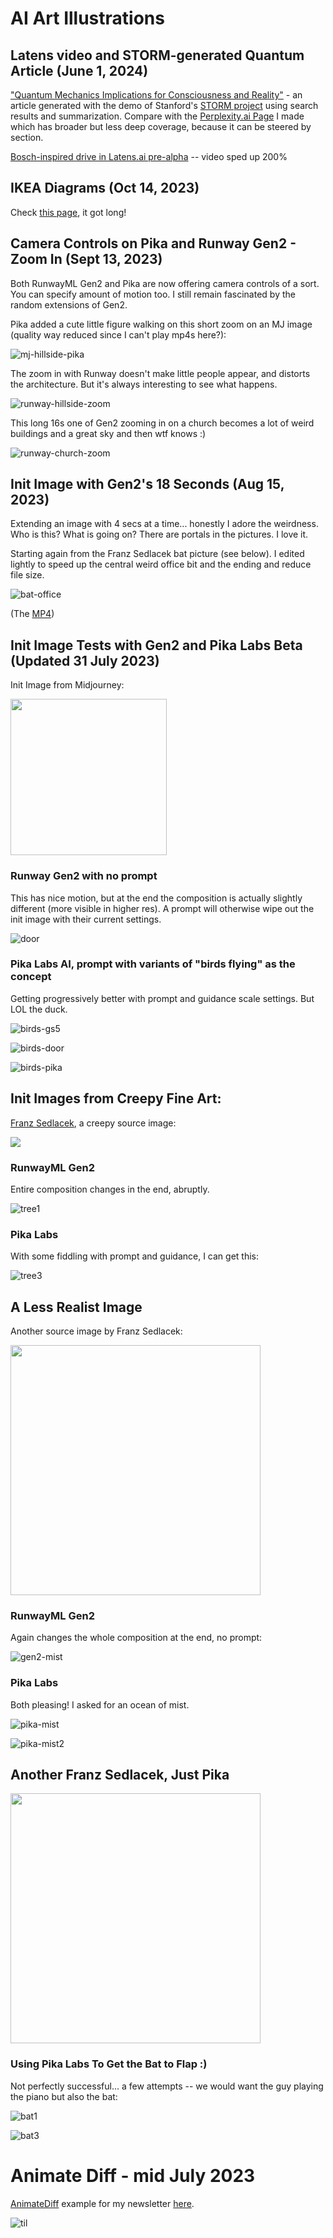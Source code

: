 # AI Art Illustrations

## Latens video and STORM-generated Quantum Article (June 1, 2024)

["Quantum Mechanics Implications for Consciousness and Reality"](texts/quantum_mechanics_implications_for_consciousness_and_reality_storm_gen_article.pdf) - an article generated with the demo of Stanford's [STORM project](https://storm.genie.stanford.edu/) using search results and summarization. Compare with the [Perplexity.ai Page](https://www.perplexity.ai/page/Quantum-Superposition-Explained-79mn8jRdSZa16fJN5mme.A) I made which has broader but less deep coverage, because it can be steered by section. 

[Bosch-inspired drive in Latens.ai pre-alpha](gifs/latens.gif)  -- video sped up 200%

## IKEA Diagrams (Oct 14, 2023)

Check [this page](ikea-diagrams.md), it got long!

## Camera Controls on Pika and Runway Gen2 - Zoom In (Sept 13, 2023)

Both RunwayML Gen2 and Pika are now offering camera controls of a sort. You can specify amount of motion too. I still remain fascinated by the random extensions of Gen2.

Pika added a cute little figure walking on this short zoom on an MJ image (quality way reduced since I can't play mp4s here?):

![mj-hillside-pika](./gifs/pika-zoom-mj-smaller.gif)

The zoom in with Runway doesn't make little people appear, and distorts the architecture. But it's always interesting to see what happens.

![runway-hillside-zoom](./gifs/runway-zoom-smaller.gif)

This long 16s one of Gen2 zooming in on a church becomes a lot of weird buildings and a great sky and then wtf knows :)

![runway-church-zoom](./gifs/runway-zoom-church-smaller.gif)

## Init Image with Gen2's 18 Seconds (Aug 15, 2023)

Extending an image with 4 secs at a time... honestly I adore the weirdness. Who is this? What is going on? There are portals in the pictures.  I love it.

Starting again from the Franz Sedlacek bat picture (see below). I edited lightly to speed up the central weird office bit and the ending and reduce file size.

![bat-office](./gifs/bat-office-sequences-gen2-smaller.gif)

(The [MP4](./gifs/bat-office-sequences-gen2-smaller.mp4))

## Init Image Tests with Gen2 and Pika Labs Beta (Updated 31 July 2023)

Init Image from Midjourney:

<img src="./gifs/smaller-lynn8709_an_open_door_mj.png" width=250>

### Runway Gen2 with no prompt

This has nice motion, but at the end the composition is actually slightly different (more visible in higher res). A prompt will otherwise wipe out the init image with their current settings.

![door](./gifs/door_gen2.gif)

### Pika Labs AI, prompt with variants of "birds flying" as the concept

Getting progressively better with prompt and guidance scale settings. But LOL the duck.

![birds-gs5](./gifs/birds-flying-gs5-pika.gif)

![birds-door](./gifs/birds-leaves-door-pika.gif)

![birds-pika](./gifs/birds-past-door-pika.gif)

## Init Images from Creepy Fine Art:

[Franz Sedlacek](https://www.dailyartmagazine.com/franz-sedlacek/), a creepy source image:

<img src="./gifs/franz-sedlacek-Small.jpg">


### RunwayML Gen2

Entire composition changes in the end, abruptly.

![tree1](./gifs/Gen-2-franze-tree-193378346.gif)


### Pika Labs

With some fiddling with prompt and guidance, I can get this:

![tree3](./gifs/franz-tree-pika3.gif)


## A Less Realist Image

Another source image by Franz Sedlacek:

<img src="./gifs/franz-sedlacek-2.jpg" width="400px">

### RunwayML Gen2 

Again changes the whole composition at the end, no prompt:

![gen2-mist](./gifs/gen2-franz-mist.gif)

### Pika Labs

Both pleasing! I asked for an ocean of mist.

![pika-mist](./gifs/franz-mist2-pika.gif)

![pika-mist2](./gifs/franz-mist1-pika.gif)

## Another Franz Sedlacek, Just Pika

<img src="./gifs/franz-bat-piano.jpeg" width="400px">

### Using Pika Labs To Get the Bat to Flap :)

Not perfectly successful... a few attempts -- we would want the guy playing the piano but also the bat:

![bat1](./gifs/bat-flapping1.gif)

![bat3](./gifs/bat-flapping2.gif)

# Animate Diff - mid July 2023

[AnimateDiff](https://github.com/guoyww/AnimateDiff) example for my newsletter [here](https://arnicas.substack.com/p/titaa-445-myhouse-is-a-very-weird).

![til](./gifs/small-castle-ruin-animate-diff.gif)






